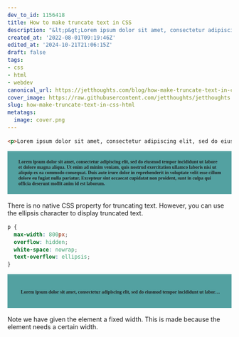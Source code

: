 ```yaml
---
dev_to_id: 1156418
title: How to make truncate text in CSS
description: "&lt;p&gt;Lorem ipsum dolor sit amet, consectetur adipiscing elit, sed do eiusmod tempor incididunt..."
created_at: '2022-08-01T09:19:46Z'
edited_at: '2024-10-21T21:06:15Z'
draft: false
tags:
- css
- html
- webdev
canonical_url: https://jetthoughts.com/blog/how-make-truncate-text-in-css-html/
cover_image: https://raw.githubusercontent.com/jetthoughts/jetthoughts.github.io/master/content/blog/how-make-truncate-text-in-css-html/cover.png
slug: how-make-truncate-text-in-css-html
metatags:
  image: cover.png
---
```

```html
<p>Lorem ipsum dolor sit amet, consectetur adipiscing elit, sed do eiusmod tempor incididunt ut labore et dolore magna aliqua. Ut enim ad minim veniam, quis nostrud exercitation ullamco laboris nisi ut aliquip ex ea commodo consequat. Duis aute irure dolor in reprehenderit in voluptate velit esse cillum dolore eu fugiat nulla pariatur. Excepteur sint occaecat cupidatat non proident, sunt in culpa qui officia deserunt mollit anim id est laborum.</p>
```
![Image description](file_0.png)

There is no native CSS property for truncating text. However, you can use the ellipsis character to display truncated text.
```css
p {
  max-width: 800px;
  overflow: hidden;
  white-space: nowrap;
  text-overflow: ellipsis;
}
```
![Image description](file_1.png)

Note we have given the element a fixed width. This is made because the element needs a certain width. 
